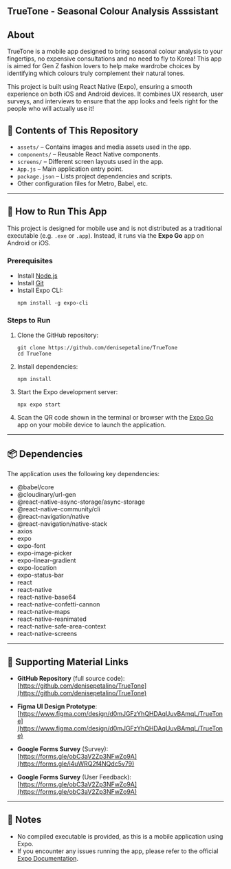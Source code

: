 ## TrueTone - Seasonal Colour Analysis Asssistant

## About

TrueTone is a mobile app designed to bring seasonal colour analysis to your fingertips, no expensive consultations and no need to fly to Korea! This app is aimed for Gen Z fashion lovers to help make wardrobe choices by identifying which colours truly complement their natural tones.

This project is built using React Native (Expo), ensuring a smooth experience on both iOS and Android devices. It combines UX research, user surveys, and interviews to ensure that the app looks and feels right for the people who will actually use it!

## 📁 Contents of This Repository

- `assets/` – Contains images and media assets used in the app.
- `components/` – Reusable React Native components.
- `screens/` – Different screen layouts used in the app.
- `App.js` – Main application entry point.
- `package.json` – Lists project dependencies and scripts.
- Other configuration files for Metro, Babel, etc.

---

## 🚀 How to Run This App

This project is designed for mobile use and is not distributed as a traditional executable (e.g. `.exe` or `.app`). Instead, it runs via the **Expo Go** app on Android or iOS.

### Prerequisites

- Install [Node.js](https://nodejs.org/)
- Install [Git](https://git-scm.com/)
- Install Expo CLI:
  ```
  npm install -g expo-cli
  ```

### Steps to Run

1. Clone the GitHub repository:
   ```
   git clone https://github.com/denisepetalino/TrueTone
   cd TrueTone
   ```
2. Install dependencies:
   ```
   npm install
   ```
3. Start the Expo development server:
   ```
   npx expo start
   ```
4. Scan the QR code shown in the terminal or browser with the [Expo Go](https://expo.dev/client) app on your mobile device to launch the application.

---

## 📦 Dependencies

The application uses the following key dependencies:

- @babel/core
- @cloudinary/url-gen
- @react-native-async-storage/async-storage
- @react-native-community/cli
- @react-navigation/native
- @react-navigation/native-stack
- axios
- expo
- expo-font
- expo-image-picker
- expo-linear-gradient
- expo-location
- expo-status-bar
- react
- react-native
- react-native-base64
- react-native-confetti-cannon
- react-native-maps
- react-native-reanimated
- react-native-safe-area-context
- react-native-screens

---

## 🔗 Supporting Material Links

- **GitHub Repository** (full source code):  
  [https://github.com/denisepetalino/TrueTone](https://github.com/denisepetalino/TrueTone)

- **Figma UI Design Prototype**:  
  [https://www.figma.com/design/d0mJGFzYhQHDAqUuvBAmqL/TrueTone](https://www.figma.com/design/d0mJGFzYhQHDAqUuvBAmqL/TrueTone)

- **Google Forms Survey** (Survey):  
  [https://forms.gle/obC3aV2Zp3NFwZo9A](https://forms.gle/i4uWRQ2f4NQdc5v79)

- **Google Forms Survey** (User Feedback):  
  [https://forms.gle/obC3aV2Zp3NFwZo9A](https://forms.gle/obC3aV2Zp3NFwZo9A)

---

## 📄 Notes

- No compiled executable is provided, as this is a mobile application using Expo.
- If you encounter any issues running the app, please refer to the official [Expo Documentation](https://docs.expo.dev/).

